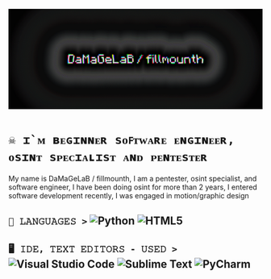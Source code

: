 ![header](/assets/header.gif)
# ```☠ ɪ`ᴍ ʙᴇɢɪɴɴᴇʀ sᴏꜰᴛᴡᴀʀᴇ ᴇɴɢɪɴᴇᴇʀ, ᴏsɪɴᴛ sᴘᴇᴄɪᴀʟɪsᴛ ᴀɴᴅ ᴘᴇɴᴛᴇsᴛᴇʀ```
My name is DaMaGeLaB / fillmounth, I am a pentester, osint specialist, and software engineer, I have been doing osint for more than 2 years, I entered software development recently, I was engaged in motion/graphic design
## ```📰 𝙻𝙰𝙽𝙶𝚄𝙰𝙶𝙴𝚂 >``` ![Python](https://img.shields.io/badge/python-3670A0?style=for-the-badge&logo=python&logoColor=ffdd54) ![HTML5](https://img.shields.io/badge/html5-%23E34F26.svg?style=for-the-badge&logo=html5&logoColor=white)
## ```🖥 𝙸𝙳𝙴, 𝚃𝙴𝚇𝚃 𝙴𝙳𝙸𝚃𝙾𝚁𝚂 - 𝚄𝚂𝙴𝙳 >``` ![Visual Studio Code](https://img.shields.io/badge/Visual%20Studio%20Code-0078d7.svg?style=for-the-badge&logo=visual-studio-code&logoColor=white) ![Sublime Text](https://img.shields.io/badge/sublime_text-%23575757.svg?style=for-the-badge&logo=sublime-text&logoColor=important) ![PyCharm](https://img.shields.io/badge/pycharm-143?style=for-the-badge&logo=pycharm&logoColor=black&color=black&labelColor=green)

